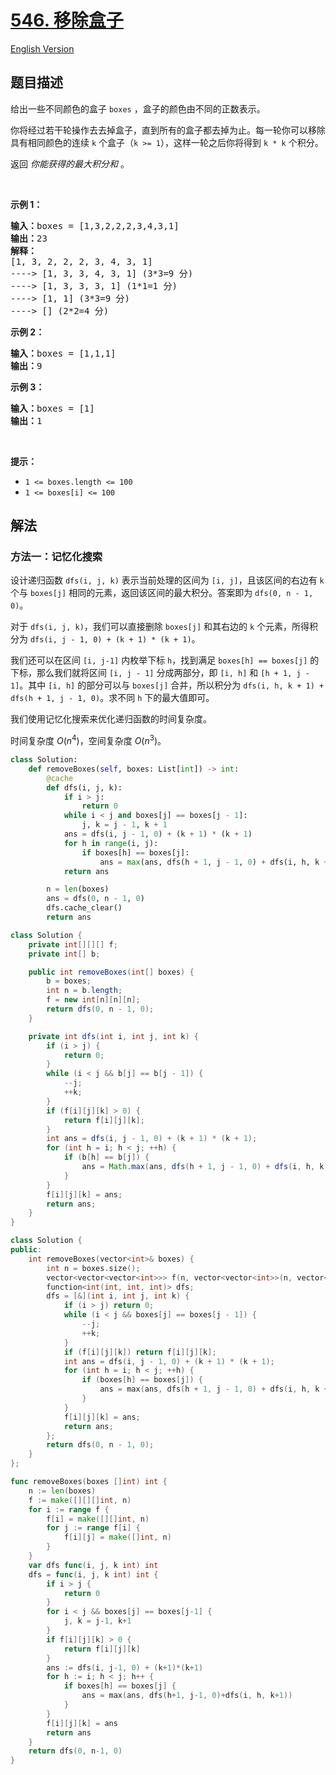 # [546. 移除盒子](https://leetcode.cn/problems/remove-boxes)

[English Version](/solution/0500-0599/0546.Remove%20Boxes/README_EN.md)

## 题目描述

<!-- 这里写题目描述 -->

<p>给出一些不同颜色的盒子<meta charset="UTF-8" />&nbsp;<code>boxes</code>&nbsp;，盒子的颜色由不同的正数表示。</p>

<p>你将经过若干轮操作去去掉盒子，直到所有的盒子都去掉为止。每一轮你可以移除具有相同颜色的连续 <code>k</code> 个盒子（<code>k&nbsp;&gt;= 1</code>），这样一轮之后你将得到 <code>k * k</code> 个积分。</p>

<p>返回 <em>你能获得的最大积分和</em>&nbsp;。</p>

<p>&nbsp;</p>

<p><strong>示例 1：</strong></p>

<pre>
<strong>输入：</strong>boxes = [1,3,2,2,2,3,4,3,1]
<strong>输出：</strong>23
<strong>解释：</strong>
[1, 3, 2, 2, 2, 3, 4, 3, 1] 
----&gt; [1, 3, 3, 4, 3, 1] (3*3=9 分) 
----&gt; [1, 3, 3, 3, 1] (1*1=1 分) 
----&gt; [1, 1] (3*3=9 分) 
----&gt; [] (2*2=4 分)
</pre>

<p><strong>示例 2：</strong></p>

<pre>
<strong>输入：</strong>boxes = [1,1,1]
<strong>输出：</strong>9
</pre>

<p><strong>示例 3：</strong></p>

<pre>
<strong>输入：</strong>boxes = [1]
<strong>输出：</strong>1
</pre>

<p>&nbsp;</p>

<p><strong>提示：</strong></p>

<ul>
	<li><code>1 &lt;= boxes.length &lt;= 100</code></li>
	<li><code>1 &lt;= boxes[i]&nbsp;&lt;= 100</code></li>
</ul>

## 解法

### 方法一：记忆化搜索

设计递归函数 `dfs(i, j, k)` 表示当前处理的区间为 `[i, j]`，且该区间的右边有 `k` 个与 `boxes[j]` 相同的元素，返回该区间的最大积分。答案即为 `dfs(0, n - 1, 0)`。

对于 `dfs(i, j, k)`，我们可以直接删除 `boxes[j]` 和其右边的 `k` 个元素，所得积分为 `dfs(i, j - 1, 0) + (k + 1) * (k + 1)`。

我们还可以在区间 `[i, j-1]` 内枚举下标 `h`，找到满足 `boxes[h] == boxes[j]` 的下标，那么我们就将区间 `[i, j - 1]` 分成两部分，即 `[i, h]` 和 `[h + 1, j - 1]`。其中 `[i, h]` 的部分可以与 `boxes[j]` 合并，所以积分为 `dfs(i, h, k + 1) + dfs(h + 1, j - 1, 0)`。求不同 `h` 下的最大值即可。

我们使用记忆化搜索来优化递归函数的时间复杂度。

时间复杂度 $O(n^4)$，空间复杂度 $O(n^3)$。

<!-- tabs:start -->

```python
class Solution:
    def removeBoxes(self, boxes: List[int]) -> int:
        @cache
        def dfs(i, j, k):
            if i > j:
                return 0
            while i < j and boxes[j] == boxes[j - 1]:
                j, k = j - 1, k + 1
            ans = dfs(i, j - 1, 0) + (k + 1) * (k + 1)
            for h in range(i, j):
                if boxes[h] == boxes[j]:
                    ans = max(ans, dfs(h + 1, j - 1, 0) + dfs(i, h, k + 1))
            return ans

        n = len(boxes)
        ans = dfs(0, n - 1, 0)
        dfs.cache_clear()
        return ans
```

```java
class Solution {
    private int[][][] f;
    private int[] b;

    public int removeBoxes(int[] boxes) {
        b = boxes;
        int n = b.length;
        f = new int[n][n][n];
        return dfs(0, n - 1, 0);
    }

    private int dfs(int i, int j, int k) {
        if (i > j) {
            return 0;
        }
        while (i < j && b[j] == b[j - 1]) {
            --j;
            ++k;
        }
        if (f[i][j][k] > 0) {
            return f[i][j][k];
        }
        int ans = dfs(i, j - 1, 0) + (k + 1) * (k + 1);
        for (int h = i; h < j; ++h) {
            if (b[h] == b[j]) {
                ans = Math.max(ans, dfs(h + 1, j - 1, 0) + dfs(i, h, k + 1));
            }
        }
        f[i][j][k] = ans;
        return ans;
    }
}
```

```cpp
class Solution {
public:
    int removeBoxes(vector<int>& boxes) {
        int n = boxes.size();
        vector<vector<vector<int>>> f(n, vector<vector<int>>(n, vector<int>(n)));
        function<int(int, int, int)> dfs;
        dfs = [&](int i, int j, int k) {
            if (i > j) return 0;
            while (i < j && boxes[j] == boxes[j - 1]) {
                --j;
                ++k;
            }
            if (f[i][j][k]) return f[i][j][k];
            int ans = dfs(i, j - 1, 0) + (k + 1) * (k + 1);
            for (int h = i; h < j; ++h) {
                if (boxes[h] == boxes[j]) {
                    ans = max(ans, dfs(h + 1, j - 1, 0) + dfs(i, h, k + 1));
                }
            }
            f[i][j][k] = ans;
            return ans;
        };
        return dfs(0, n - 1, 0);
    }
};
```

```go
func removeBoxes(boxes []int) int {
	n := len(boxes)
	f := make([][][]int, n)
	for i := range f {
		f[i] = make([][]int, n)
		for j := range f[i] {
			f[i][j] = make([]int, n)
		}
	}
	var dfs func(i, j, k int) int
	dfs = func(i, j, k int) int {
		if i > j {
			return 0
		}
		for i < j && boxes[j] == boxes[j-1] {
			j, k = j-1, k+1
		}
		if f[i][j][k] > 0 {
			return f[i][j][k]
		}
		ans := dfs(i, j-1, 0) + (k+1)*(k+1)
		for h := i; h < j; h++ {
			if boxes[h] == boxes[j] {
				ans = max(ans, dfs(h+1, j-1, 0)+dfs(i, h, k+1))
			}
		}
		f[i][j][k] = ans
		return ans
	}
	return dfs(0, n-1, 0)
}
```

<!-- tabs:end -->

<!-- end -->
